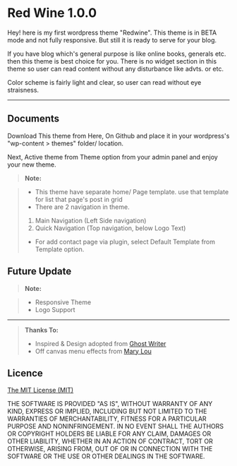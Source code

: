 Red Wine 1.0.0
===================


Hey! here is my first wordpress theme "Redwine". This theme is in BETA mode and not fully responsive. But still it is ready to serve for your blog.

If you have blog which's general purpose is like online books, generals etc. then this theme is best choice for you. There is no widget section in this theme so user can read content without any disturbance like advts. or  etc.

Color scheme is fairly light and clear, so user can read without eye straisness. 

----------


<i class="icon-file"></i>Documents
-------------

Download This theme from Here, On Github and place it in your wordpress's "wp-content > themes" folder/ location.

Next, Active theme from Theme option from your admin panel and enjoy your new theme.

> **Note:**

> - This theme have separate home/ Page template. use that template for list that page's post in grid
> - There are 2 navigation in theme.
> 1. Main Navigation (Left Side navigation)
> 2. Quick Navigation (Top navigation, below Logo Text)
> - For add contact page via plugin, select Default Template from Template option.

Future Update
-------------


> **Note:**

>- Responsive Theme
>- Logo Support


----------
> **Thanks To:**
>- Inspired & Design adopted from [Ghost Writer](https://github.com/roryg/ghostwriter) 
>- Off canvas menu effects from [Mary Lou](http://tympanus.net/codrops/2014/09/16/off-canvas-menu-effects/)

Licence
-------------
[The MIT License (MIT)](http://opensource.org/licenses/MIT)

THE SOFTWARE IS PROVIDED "AS IS", WITHOUT WARRANTY OF ANY KIND, EXPRESS OR IMPLIED, INCLUDING BUT NOT LIMITED TO THE WARRANTIES OF MERCHANTABILITY, FITNESS FOR A PARTICULAR PURPOSE AND NONINFRINGEMENT. IN NO EVENT SHALL THE AUTHORS OR COPYRIGHT HOLDERS BE LIABLE FOR ANY CLAIM, DAMAGES OR OTHER LIABILITY, WHETHER IN AN ACTION OF CONTRACT, TORT OR OTHERWISE, ARISING FROM, OUT OF OR IN CONNECTION WITH THE SOFTWARE OR THE USE OR OTHER DEALINGS IN THE SOFTWARE.
